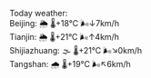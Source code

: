Today weather:  
Beijing: 🌦 🌡️+18°C 🌬️↓7km/h  
Tianjin: 🌦 🌡️+21°C 🌬️↑4km/h  
Shijiazhuang: 🌫  🌡️+21°C 🌬️↘0km/h  
Tangshan: 🌧 🌡️+19°C 🌬️↖6km/h  
